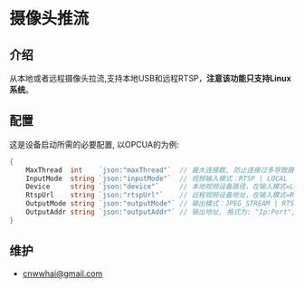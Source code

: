 # 摄像头推流

## 介绍

从本地或者远程摄像头拉流,支持本地USB和远程RTSP，**注意该功能只支持Linux系统**。

## 配置

这是设备启动所需的必要配置, 以OPCUA的为例:

```go
{
	MaxThread  int    `json:"maxThread"`  // 最大连接数, 防止连接过多导致摄像头拉流失败
	InputMode  string `json:"inputMode"`  // 视频输入模式：RTSP | LOCAL
	Device     string `json:"device"`     // 本地视频设备路径，在输入模式=LOCAL时生效
	RtspUrl    string `json:"rtspUrl"`    // 远程视频设备地址，在输入模式=RTSP时生效
	OutputMode string `json:"outputMode"` // 输出模式：JPEG_STREAM | RTSP_STREAM
	OutputAddr string `json:"outputAddr"` // 输出地址, 格式为: "Ip:Port",例如127.0.0.1:7890
}
```

## 维护

- <cnwwhai@gmail.com>

